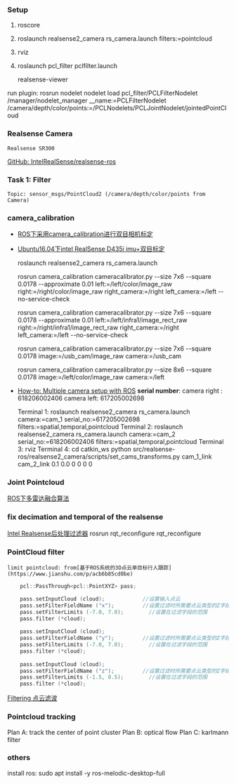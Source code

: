 ### Setup

1. roscore
2. roslaunch realsense2_camera rs_camera.launch filters:=pointcloud
3. rviz
4. roslaunch pcl_filter pclfilter.launch

    realsense-viewer

run plugin:
    rosrun nodelet nodelet load pcl_filter/PCLFilterNodelet /manager/nodelet_manager __name:=PCLFilterNodelet /camera/depth/color/points:=/PCLNodelets/PCLJointNodelet/jointedPointCloud


### Realsense Camera 

    Realsense SR300

[GitHub: IntelRealSense/realsense-ros](https://github.com/IntelRealSense/realsense-ros)

### Task 1: Filter

    Topic: sensor_msgs/PointCloud2 (/camera/depth/color/points from Camera)
    
### camera_calibration

+ [ROS下采用camera_calibration进行双目相机标定](https://blog.csdn.net/lemonxiaoxiao/article/details/109392102)

+ [Ubuntu16.04下intel RealSense D435i imu+双目标定](https://www.codenong.com/cs109369181/)

    roslaunch realsense2_camera rs_camera.launch

    rosrun camera_calibration cameracalibrator.py  --size 7x6 --square 0.0178 --approximate 0.01 left:=/left/color/image_raw right:=/right/color/image_raw right_camera:=/right left_camera:=/left --no-service-check

    rosrun camera_calibration cameracalibrator.py --size 7x6 --square 0.0178 --approximate 0.01 left:=/left/infra1/image_rect_raw right:=/right/infra1/image_rect_raw right_camera:=/right left_camera:=/left --no-service-check

    rosrun camera_calibration cameracalibrator.py --size 7x6 --square 0.0178 image:=/usb_cam/image_raw camera:=/usb_cam

    rosrun camera_calibration cameracalibrator.py --size 8x6 --square 0.0178 image:=/left/color/image_raw camera:=/left

+ [How-to: Multiple camera setup with ROS](https://www.intelrealsense.com/how-to-multiple-camera-setup-with-ros/)
**serial number**:
    camera right : 618206002406
    camera left: 617205002698


    Terminal 1:
        roslaunch realsense2_camera rs_camera.launch camera:=cam_1 serial_no:=617205002698 filters:=spatial,temporal,pointcloud
    Terminal 2:
        roslaunch realsense2_camera rs_camera.launch camera:=cam_2 serial_no:=618206002406 filters:=spatial,temporal,pointcloud
    Terminal 3:
        rviz
    Terminal 4:
        cd catkin_ws
        python src/realsense-ros/realsense2_camera/scripts/set_cams_transforms.py cam_1_link cam_2_link 0.1 0.0 0 0 0 0

### Joint Pointcloud

[ROS下多雷达融合算法](https://www.cnblogs.com/kuangxionghui/p/12059973.html)


### fix decimation and temporal of the realsense
    
[Intel Realsense后处理过滤器](https://blog.csdn.net/dontla/article/details/103574458)
    rosrun rqt_reconfigure rqt_reconfigure



### PointCloud filter

    limit pointcloud: from[基于ROS系统的3D点云单目标行人跟踪](https://www.jianshu.com/p/acb6b85cd0be)
```cpp
    pcl::PassThrough<pcl::PointXYZ> pass;

    pass.setInputCloud (cloud);            //设置输入点云
    pass.setFilterFieldName ("x");         //设置过滤时所需要点云类型的Z字段
    pass.setFilterLimits (-7.0, 7.0);        //设置在过滤字段的范围
    pass.filter (*cloud);
    
    pass.setInputCloud (cloud);
    pass.setFilterFieldName ("y");         //设置过滤时所需要点云类型的Z字段
    pass.setFilterLimits (-7.0, 7.0);        //设置在过滤字段的范围
    pass.filter (*cloud);
    
    pass.setInputCloud (cloud);
    pass.setFilterFieldName ("z");         //设置过滤时所需要点云类型的Z字段
    pass.setFilterLimits (-1.5, 0.5);        //设置在过滤字段的范围
    pass.filter (*cloud);
```

[Filtering 点云滤波](https://zhuanlan.zhihu.com/p/95983353)


### Pointcloud tracking 

Plan A:
    track the center of point cluster
Plan B:
    optical flow
Plan C:
    karlmann filter



### others

install ros:
    sudo apt install -y ros-melodic-desktop-full
